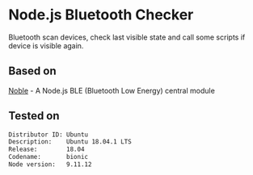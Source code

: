 # Node.js Bluetooth Checker

Bluetooth scan devices, check last visible state and call some scripts if device is visible again.

## Based on

[Noble](https://github.com/noble/noble) - A Node.js BLE (Bluetooth Low Energy) central module

## Tested on

```txt
Distributor ID: Ubuntu
Description:    Ubuntu 18.04.1 LTS
Release:        18.04
Codename:       bionic
Node version:   9.11.12
```
